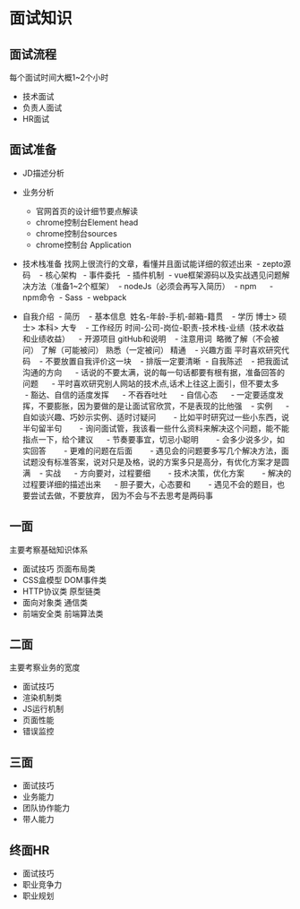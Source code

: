 # 面试知识
## 面试流程
每个面试时间大概1~2个小时
- 技术面试
- 负责人面试
- HR面试

## 面试准备
- JD描述分析
- 业务分析
  - 官网首页的设计细节要点解读
  - chrome控制台Element head
  - chrome控制台sources
  - chrome控制台 Application
- 技术栈准备
找网上很流行的文章，看懂并且面试能详细的叙述出来
  - zepto源码
    - 核心架构
    - 事件委托
    - 插件机制
  - vue框架源码以及实战遇见问题解决方法（准备1~2个框架）
  - nodeJs（必须会再写入简历）
  - npm
      - npm命令
  - Sass
  - webpack
  
- 自我介绍
  - 简历
    - 基本信息  姓名-年龄-手机-邮箱-籍贯
    - 学历 博士> 硕士> 本科> 大专
    - 工作经历 时间-公司-岗位-职责-技术栈-业绩（技术收益和业绩收益）
    - 开源项目 gitHub和说明
    - 注意用词  略微了解（不会被问） 了解（可能被问） 熟悉（一定被问） 精通
    - 兴趣方面 平时喜欢研究代码
    - 不要放置自我评价这一块
    - 排版一定要清晰
  - 自我陈述
    - 把我面试沟通的方向
      - 话说的不要太满，说的每一句话都要有根有据，准备回答的问题
      - 平时喜欢研究别人网站的技术点,话术上往这上面引，但不要太多
    - 豁达、自信的适度发挥
      - 不吞吞吐吐
      - 自信心态
      - 一定要适度发挥，不要膨胀，因为要做的是让面试官欣赏，不是表现的比他强
    - 实例
      - 自如谈兴趣、巧妙示实例、适时讨疑问
        - 比如平时研究过一些小东西，说半句留半句
        - 询问面试管，我该看一些什么资料来解决这个问题，能不能指点一下，给个建议
      - 节奏要事宜，切忌小聪明
        - 会多少说多少，如实回答
        - 更难的问题在后面
        - 遇见会的问题要多写几个解决方法，面试题没有标准答案，说对只是及格，说的方案多只是高分，有优化方案才是圆满
    - 实战
      - 方向要对，过程要细
        - 技术决策，优化方案
        - 解决的过程要详细的描述出来
      - 胆子要大，心态要和
        - 遇见不会的题目，也要尝试去做，不要放弃， 因为不会与不去思考是两码事

## 一面
主要考察基础知识体系
- 面试技巧 页面布局类
- CSS盒模型 DOM事件类
- HTTP协议类 原型链类
- 面向对象类 通信类
- 前端安全类 前端算法类

## 二面
主要考察业务的宽度
- 面试技巧
- 渲染机制类
- JS运行机制
- 页面性能
- 错误监控

## 三面
- 面试技巧
- 业务能力
- 团队协作能力
- 带人能力

## 终面HR
- 面试技巧
- 职业竞争力
- 职业规划
